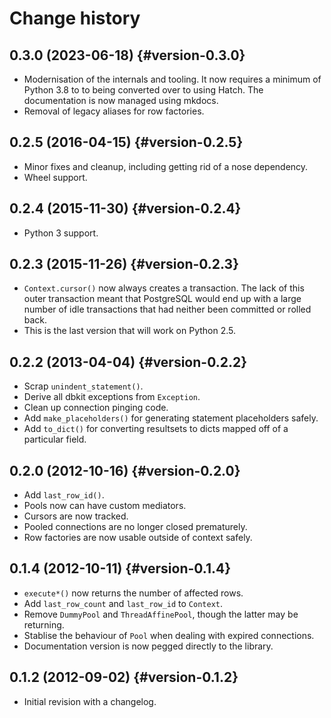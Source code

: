 # Change history

## 0.3.0 (2023-06-18) {#version-0.3.0}

-   Modernisation of the internals and tooling. It now requires a minimum of
    Python 3.8 to to being converted over to using Hatch. The documentation is
    now managed using mkdocs.
-   Removal of legacy aliases for row factories.

## 0.2.5 (2016-04-15) {#version-0.2.5}

-   Minor fixes and cleanup, including getting rid of a nose dependency.
-   Wheel support.

## 0.2.4 (2015-11-30) {#version-0.2.4}

-   Python 3 support.

## 0.2.3 (2015-11-26) {#version-0.2.3}

-   `Context.cursor()` now always creates a transaction. The
    lack of this outer transaction meant that PostgreSQL would end up with a
    large number of idle transactions that had neither been committed or rolled
    back.
-   This is the last version that will work on Python 2.5.

## 0.2.2 (2013-04-04) {#version-0.2.2}

-   Scrap `unindent_statement()`.
-   Derive all dbkit exceptions from `Exception`.
-   Clean up connection pinging code.
-   Add `make_placeholders()` for generating statement placeholders safely.
-   Add `to_dict()` for converting resultsets to dicts mapped off of a
    particular field.

## 0.2.0 (2012-10-16) {#version-0.2.0}

-   Add `last_row_id()`.
-   Pools now can have custom mediators.
-   Cursors are now tracked.
-   Pooled connections are no longer closed prematurely.
-   Row factories are now usable outside of context safely.

## 0.1.4 (2012-10-11) {#version-0.1.4}

-   `execute*()` now returns the number of affected rows.
-   Add `last_row_count` and `last_row_id` to `Context`.
-   Remove `DummyPool` and `ThreadAffinePool`, though the latter may be
    returning.
-   Stablise the behaviour of `Pool` when dealing with expired connections.
-   Documentation version is now pegged directly to the library.

## 0.1.2 (2012-09-02) {#version-0.1.2}

-   Initial revision with a changelog.
